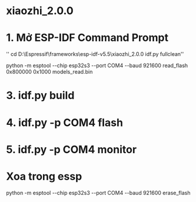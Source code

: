 # xiaozhi_2.0.0
# 1. Mở ESP-IDF Command Prompt
'' cd D:\Espressif\frameworks\esp-idf-v5.5\xiaozhi_2.0.0
idf.py fullclean'' 


python -m esptool --chip esp32s3 --port COM4 --baud 921600 read_flash 0x800000 0x1000 models_read.bin
# 3. idf.py build
# 4. idf.py -p COM4 flash
# 5. idf.py -p COM4 monitor
# Xoa trong essp
python -m esptool --chip esp32s3 --port COM4 --baud 921600 erase_flash
